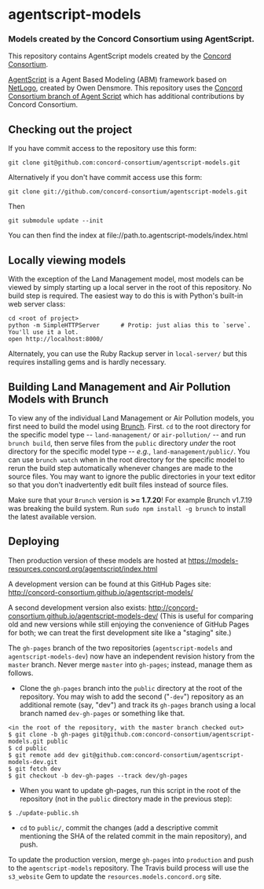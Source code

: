 agentscript-models
==================

### Models created by the Concord Consortium using AgentScript.

This repository contains AgentScript models created by the [Concord Consortium](http://www.concord.org).

[AgentScript](https://github.com/backspaces/agentscript) is a Agent Based Modeling (ABM) framework based on [NetLogo](http://ccl.northwestern.edu/netlogo/), created by Owen Densmore. This repository uses the [Concord Consortium branch of Agent Script](https://github.com/concord-consortium/agentscript) which has additional contributions by Concord Consortium.

## Checking out the project

If you have commit access to the repository use this form:

    git clone git@github.com:concord-consortium/agentscript-models.git

Alternatively if you don't have commit access use this form:

    git clone git://github.com/concord-consortium/agentscript-models.git

Then

    git submodule update --init

You can then find the index at file://path.to.agentscript-models/index.html

## Locally viewing models

With the exception of the Land Management model, most models can be viewed by simply starting up a local server in the root of this repository. No build step is required. The easiest way to do this is with Python's built-in web server class:

    cd <root of project>
    python -m SimpleHTTPServer      # Protip: just alias this to `serve`. You'll use it a lot.
    open http://localhost:8000/

Alternately, you can use the Ruby Rackup server in `local-server/` but this requires installing gems and is hardly necessary.

## Building Land Management and Air Pollution Models with Brunch

To view any of the individual Land Management or Air Pollution models, you first need to build the model using [Brunch](http://brunch.io/). First. `cd` to the root directory for the specific model type -- `land-management/` or `air-pollution/` -- and run `brunch build`, then serve files from the `public` directory _under_ the root directory for the specific model type -- _e.g._, `land-management/public/`. You can use `brunch watch` when in the root directory for the specific model to rerun the build step automatically whenever changes are made to the source files. You may want to ignore the public directories in your text editor so that you don't inadvertently edit built files instead of source files.

Make sure that your `Brunch` version is **>= 1.7.20**! For example Brunch v1.7.19 was breaking the build system. Run `sudo npm install -g brunch` to install the latest available version.

## Deploying

Then production version of these models are hosted at https://models-resources.concord.org/agentscript/index.html

A development version can be found at this GitHub Pages site: http://concord-consortium.github.io/agentscript-models/

A second development version also exists: http://concord-consortium.github.io/agentscript-models-dev/ (This is useful for comparing old and new versions while still enjoying the convenience of GitHub Pages for both; we can treat the first development site like a "staging" site.)

The `gh-pages` branch of the two repositories (`agentscript-models` and `agentscript-models-dev`) now have an independent revision history from the `master` branch. Never merge `master` into `gh-pages`; instead, manage them as follows.

* Clone the `gh-pages` branch into the `public` directory at the root of the repository. You may wish to add the second ("`-dev`") repository as an additional remote (say, "dev") and track its `gh-pages` branch using a local branch named `dev-gh-pages` or something like that.
```
<in the root of the repository, with the master branch checked out>
$ git clone -b gh-pages git@github.com:concord-consortium/agentscript-models.git public
$ cd public
$ git remote add dev git@github.com:concord-consortium/agentscript-models-dev.git
$ git fetch dev
$ git checkout -b dev-gh-pages --track dev/gh-pages
```
* When you want to update gh-pages, run this script in the root of the repository (not in the `public` directory made in
the previous step):
```
$ ./update-public.sh
```
* `cd` to `public/`, commit the changes (add a descriptive commit mentioning the SHA of the related commit in the main repository), and push.

To update the production version, merge `gh-pages` into `production` and push to the `agentscript-models` repository. The Travis build process will use the `s3_website` Gem to update the `resources.models.concord.org` site.
